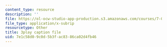 ```yaml
---
content_type: resource
description: ''
file: https://ol-ocw-studio-app-production.s3.amazonaws.com/courses/7-01sc-fundamentals-of-biology-fall-2011/7e1c58d09c0d5b3fac8386ca02d4fb46_PzY0MWEEE6U.vtt
file_type: application/x-subrip
resourcetype: Other
title: 3play caption file
uid: 7e1c58d0-9c0d-5b3f-ac83-86ca02d4fb46
---
```

